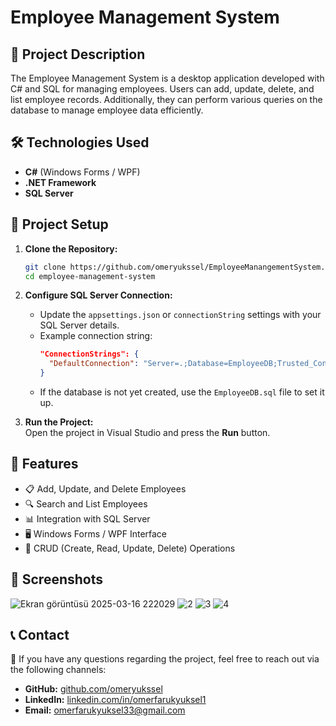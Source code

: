 # Employee Management System

## 📌 Project Description
The Employee Management System is a desktop application developed with C# and SQL for managing employees. Users can add, update, delete, and list employee records. Additionally, they can perform various queries on the database to manage employee data efficiently.

## 🛠️ Technologies Used
- **C#** (Windows Forms / WPF)
- **.NET Framework**
- **SQL Server** 


## 📂 Project Setup

1. **Clone the Repository:**  
   ```sh
   git clone https://github.com/omeryukssel/EmployeeManangementSystem.git
   cd employee-management-system
   ```

2. **Configure SQL Server Connection:**  
   - Update the `appsettings.json` or `connectionString` settings with your SQL Server details.
   - Example connection string:
     ```json
     "ConnectionStrings": {
       "DefaultConnection": "Server=.;Database=EmployeeDB;Trusted_Connection=True;"
     }
     ```
   - If the database is not yet created, use the `EmployeeDB.sql` file to set it up.

3. **Run the Project:**  
   Open the project in Visual Studio and press the **Run** button.

## 📌 Features
- 📋 Add, Update, and Delete Employees
- 🔍 Search and List Employees
- 📊 Integration with SQL Server
- 🖥️ Windows Forms / WPF Interface
- 📁 CRUD (Create, Read, Update, Delete) Operations

## 📸 Screenshots
![Ekran görüntüsü 2025-03-16 222029](https://github.com/user-attachments/assets/c63c89ee-0662-44cf-9c7f-d822cb1ae535)
![2](https://github.com/user-attachments/assets/7234347e-c733-4bed-845e-6880e2ed002d)
![3](https://github.com/user-attachments/assets/c97682af-ef5d-405d-91df-4abc8a74d713)
![4](https://github.com/user-attachments/assets/e03810aa-7f50-4b25-b8a0-57f208dc1966)

## 📞 Contact
📧 If you have any questions regarding the project, feel free to reach out via the following channels:
- **GitHub:** [github.com/omeryukssel](https://github.com/omeryukssel)
- **LinkedIn:** [linkedin.com/in/omerfarukyuksel1](www.linkedin.com/in/omerfarukyuksel1)
- **Email:** omerfarukyuksel33@gmail.com



